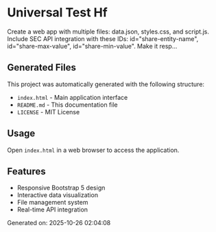 # Universal Test Hf

Create a web app with multiple files: data.json, styles.css, and script.js. Include SEC API integration with these IDs: id="share-entity-name", id="share-max-value", id="share-min-value". Make it resp...

## Generated Files

This project was automatically generated with the following structure:

- `index.html` - Main application interface
- `README.md` - This documentation file  
- `LICENSE` - MIT License

## Usage

Open `index.html` in a web browser to access the application.

## Features

- Responsive Bootstrap 5 design
- Interactive data visualization
- File management system
- Real-time API integration

Generated on: 2025-10-26 02:04:08
